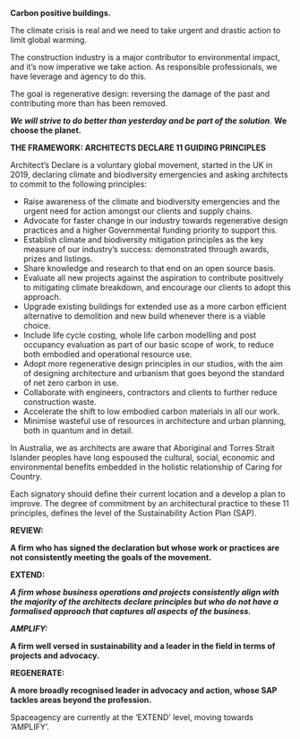 **Carbon positive buildings.**

The climate crisis is real and we need to take urgent and drastic action to limit global warming.

The construction industry is a major contributor to environmental impact, and it’s now imperative we take action. As responsible professionals, we have leverage and agency to do this.

The goal is regenerative design: reversing the damage of the past and contributing more than has been removed.


**_We will strive to do better than yesterday and be part of the solution_**. **We choose the planet.**  

**THE FRAMEWORK: ARCHITECTS DECLARE 11 GUIDING PRINCIPLES**

Architect’s Declare is a voluntary global movement, started in the UK in 2019, declaring climate and biodiversity emergencies and asking architects to commit to the following principles:

-   Raise awareness of the climate and biodiversity emergencies and the urgent need for action amongst our clients and supply chains. 
-   Advocate for faster change in our industry towards regenerative design practices and a higher Governmental funding priority to support this. 
-   Establish climate and biodiversity mitigation principles as the key measure of our industry’s success: demonstrated through awards, prizes and listings. 
-   Share knowledge and research to that end on an open source basis. 
-   Evaluate all new projects against the aspiration to contribute positively to mitigating climate breakdown, and encourage our clients to adopt this approach. 
-   Upgrade existing buildings for extended use as a more carbon efficient alternative to demolition and new build whenever there is a viable choice. 
-   Include life cycle costing, whole life carbon modelling and post occupancy evaluation as part of our basic scope of work, to reduce both embodied and operational resource use. 
-   Adopt more regenerative design principles in our studios, with the aim of designing architecture and urbanism that goes beyond the standard of net zero carbon in use. 
-   Collaborate with engineers, contractors and clients to further reduce construction waste. 
-   Accelerate the shift to low embodied carbon materials in all our work. 
-   Minimise wasteful use of resources in architecture and urban planning, both in quantum and in detail. 

In Australia, we as architects are aware that Aboriginal and Torres Strait Islander peoples have long espoused the cultural, social, economic and environmental benefits embedded in the holistic relationship of Caring for Country.

Each signatory should define their current location and a develop a plan to improve. The degree of commitment by an architectural practice to these 11 principles, defines the level of the Sustainability Action Plan (SAP).

**REVIEW:**

**A firm who has signed the declaration but whose work or practices are not consistently meeting the goals of the movement.**

**EXTEND:**

**_A firm whose business operations and projects consistently align with the majority of the architects declare principles but who do not have a formalised approach that captures all aspects of the business._**

**_AMPLIFY:_**

**A firm well versed in sustainability and a leader in the field in terms of projects and advocacy.**

**REGENERATE:**

**A more broadly recognised leader in advocacy and action, whose SAP tackles areas beyond the profession.**

Spaceagency are currently at the ‘EXTEND’ level, moving towards ‘AMPLIFY’.